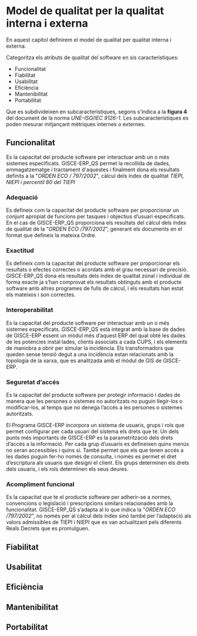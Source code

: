# Model de qualitat per la qualitat interna i externa
En aquest capítol definirem el model de qualitat per qualitat interna i externa.

Categoritza els atributs de qualitat del software en sis característiques:

* Funcionalitat
* Fiabilitat
* Usabilitat
* Eficiència
* Mantenibilitat
* Portabilitat

Que es subdivideixen en subcaracterístiques,  segons s’indica a la **figura 4**
del document de la norma _UNE-ISO/IEC 9126-1_. Les subcaracterístiques es poden
mesurar mitjançant mètriques internes o externes.

## Funcionalitat

Es la capacitat del producte software per interactuar amb un o més sistemes
especificats. GISCE-ERP_QS permet la recollida de dades, emmagatzematge i
tractament d'aquestes i finalment dona els resultats definits a la "_ORDEN
ECO / 797/2002_", càlcul dels índex de qualitat _TIEPI, NIEPI i
percentil 80 del TIEPI_

### Adequació

Es defineix com la capacitat del producte software per proporcionar un conjunt
apropiat de funcions per tasques i objectius d’usuari especificats. En el cas
de GISCE-ERP_QS proporciona els resultats del càlcul dels índex de qualitat de
la “_ORDEN ECO /797/2002_”, generant els documents en el format que defineix la
mateixa Ordre.

### Exactitud

Es defineix com la capacitat del producte software per proporcionar els
resultats o efectes correctes o acordats amb el grau necessari de precisió.
GISCE-ERP_QS dona els resultats dels index de qualitat zonal i individual de
forma exacte ja s’han comprovat els resultats obtinguts amb el producte
software amb altres programes de fulls de càlcul, i els resultats han estat
els mateixos i son correctes.

### Interoperabilitat

Es la capacitat del producte software per interactuar amb un o més sistemes
especificats. GISCE-ERP_QS està integrat amb la base de dades de GISCE-ERP
essent un mòdul més d’aquest ERP del qual obté les dades de les potencies
instal·lades, clients associats a cada CUPS, i els elements de maniobra a
obrir per simular la incidència. Els transformadors que queden sense tensió
degut a una incidència estan relacionats amb la topologia de la xarxa, que
es analitzada amb el mòdul de GIS de GISCE-ERP.

### Seguretat d’accés

Es la capacitat del producte software per protegir informació i dades de manera
que les persones o sistemes no autoritzats no puguin llegir-los o modificar-los,
al temps que no denega l’accés a les persones o sistemes autoritzats.

El Programa GISCE-ERP incorpora un sistema de usuaris, grups i rols que permet
configurar per cada usuari del sistema els drets que té. Un dels punts més
importants de GISCE-ERP es la parametrització dels drets d’accés a la
informació. Per cada grup d’usuaris es defineixen quins menús no seran
accessibles i quins si. També permet que els que tenen accés a les dades
puguin fer-ho només de consulta, i només es permet el dret d’escriptura als
usuaris que designi el client. Els grups determinen els drets dels usuaris,
i els rols determinen els seus deures.

### Acompliment funcional

Es la capacitat que te el producte software per adherir-se a normes,
convencions o legislació i prescripcions similars relacionades amb la
funcionalitat. GISCE-ERP_QS s’adapta al lo que indica la "_ORDEN ECO
/797/2002_", no només per al càlcul dels índex sinó també per l’adaptació als
valors admissibles de TIEPI i NIEPI que es van actualitzant pels diferents Reals
Decrets que es promulguen.

## Fiabilitat

## Usabilitat

## Eficiència

## Mantenibilitat

## Portabilitat
